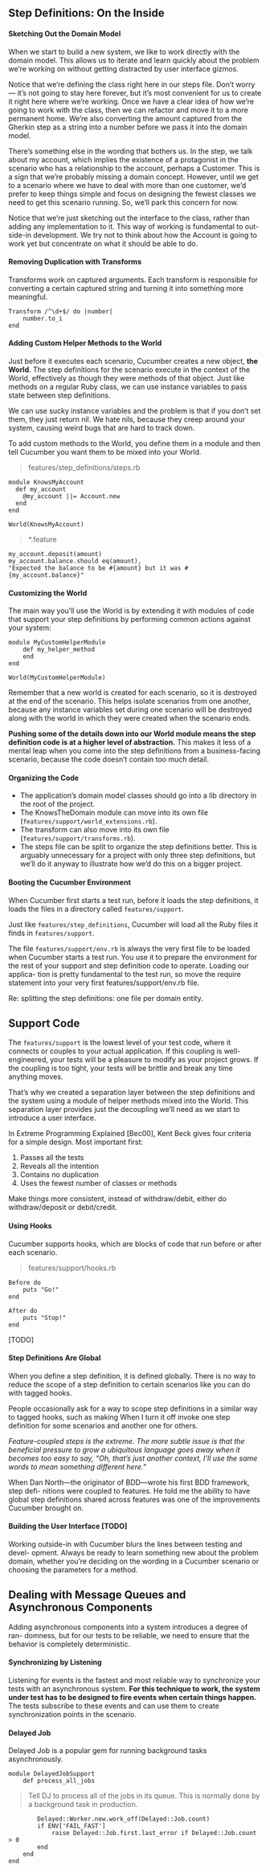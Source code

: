 ## Step Definitions: On the Inside

#### Sketching Out the Domain Model

When we start to build a new system, we like to work directly with the domain model. This allows us to iterate and learn quickly about the problem we’re working on without getting distracted by user interface gizmos.

Notice that we’re defining the class right here in our steps file. Don’t worry— it’s not going to stay here forever, but it’s most convenient for us to create it right here where we’re working. Once we have a clear idea of how we’re going to work with the class, then we can refactor and move it to a more permanent home. We’re also converting the amount captured from the Gherkin step as a string into a number before we pass it into the domain model.

There’s something else in the wording that bothers us. In the step, we talk about my account, which implies the existence of a protagonist in the scenario who has a relationship to the account, perhaps a Customer. This is a sign that we’re probably missing a domain concept. However, until we get to a scenario where we have to deal with more than one customer, we’d prefer to keep things simple and focus on designing the fewest classes we need to get this scenario running. So, we’ll park this concern for now.

Notice that we’re just sketching out the interface to the class, rather than adding any implementation to it. This way of working is fundamental to out- side-in development. We try not to think about how the Account is going to work yet but concentrate on what it should be able to do.

#### Removing Duplication with Transforms

Transforms work on captured arguments. Each transform is responsible for converting a certain captured string and turning it into something more meaningful.

    Transform /^\d+$/ do |number| 
        number.to_i
    end

#### Adding Custom Helper Methods to the World

Just before it executes each scenario, Cucumber creates a new object, __the World__. The step definitions for the scenario execute in the context of the World, effectively as though they were methods of that object. Just like methods on a regular Ruby class, we can use instance variables to pass state between step definitions.

We can use sucky instance variables and the problem is that if you don’t set them, they just return nil. We hate nils, because they creep around your system, causing weird bugs that are hard to track down.

To add custom methods to the World, you define them in a module and then tell Cucumber you want them to be mixed into your World.

> features/step_definitions/steps.rb

    module KnowsMyAccount
      def my_account
        @my_account ||= Account.new
      end
    end

    World(KnowsMyAccount)

> *.feature

    my_account.deposit(amount)
    my_account.balance.should eq(amount),
    "Expected the balance to be #{amount} but it was #{my_account.balance}"

#### Customizing the World

The main way you’ll use the World is by extending it with modules of code that support your step definitions by performing common actions against your system:

    module MyCustomHelperModule 
        def my_helper_method
        end 
    end

    World(MyCustomHelperModule)

Remember that a new world is created for each scenario, so it is destroyed at the end of the scenario. This helps isolate scenarios from one another, because any instance variables set during one scenario will be destroyed along with the world in which they were created when the scenario ends.

__Pushing some of the details down into our World module means the step definition code is at a higher level of abstraction.__ This makes it less of a mental leap when you come into the step definitions from a business-facing scenario, because the code doesn’t contain too much detail.

#### Organizing the Code

- The application’s domain model classes should go into a lib directory in the root of the project.
- The KnowsTheDomain module can move into its own file (`features/support/world_extensions.rb`).
- The transform can also move into its own file (`features/support/transforms.rb`).
-  The steps file can be split to organize the step definitions better. This is arguably unnecessary for a project with only three step definitions, but we’ll do it anyway to illustrate how we’d do this on a bigger project.

#### Booting the Cucumber Environment

When Cucumber first starts a test run, before it loads the step definitions, it loads the files in a directory called `features/support`.

Just like `features/step_definitions`, Cucumber will load all the Ruby files it finds in `features/support`.

The file `features/support/env.rb` is always the very first file to be loaded when Cucumber starts a test run. You use it to prepare the environment for the rest of your support and step definition code to operate. Loading our applica- tion is pretty fundamental to the test run, so move the require statement into your very first features/support/env.rb file.

Re: splitting the step definitions: one file per domain entity.

## Support Code

The `features/support` is the lowest level of your test code, where it connects or couples to your actual application. If this coupling is well-engineered, your tests will be a pleasure to modify as your project grows. If the coupling is too tight, your tests will be brittle and break any time anything moves.

That’s why we created a separation layer between the step definitions and the system using a module of helper methods mixed into the World. This separation layer provides just the decoupling we’ll need as we start to introduce a user interface.

In Extreme Programming Explained [Bec00], Kent Beck gives four criteria for a simple design. Most important first:

1. Passes all the tests
2. Reveals all the intention
3. Contains no duplication
4. Uses the fewest number of classes or methods

Make things more consistent, instead of withdraw/debit, either do withdraw/deposit or debit/credit.

#### Using Hooks

Cucumber supports hooks, which are blocks of code that run before or after each scenario.

> features/support/hooks.rb

    Before do 
        puts "Go!"
    end

    After do
        puts "Stop!"
    end

[TODO]

#### Step Definitions Are Global

When you define a step definition, it is defined globally. There is no way to reduce the scope of a step definition to certain scenarios like you can do with tagged hooks.

People occasionally ask for a way to scope step definitions in a similar way to tagged hooks, such as making When I turn it off invoke one step definition for some scenarios and another one for others.

_Feature-coupled steps is the extreme. The more subtle issue is that the beneficial pressure to grow a ubiquitous language goes away when it becomes too easy to say, “Oh, that’s just another context, I’ll use the same words to mean something different here.”_

When Dan North—the originator of BDD—wrote his first BDD framework, step defi- nitions were coupled to features. He told me the ability to have global step definitions shared across features was one of the improvements Cucumber brought on.

#### Building the User Interface [TODO]

Working outside-in with Cucumber blurs the lines between testing and devel- opment. Always be ready to learn something new about the problem domain, whether you’re deciding on the wording in a Cucumber scenario or choosing the parameters for a method.

## Dealing with Message Queues and Asynchronous Components

Adding asynchronous components into a system introduces a degree of ran- domness, but for our tests to be reliable, we need to ensure that the behavior is completely deterministic.

#### Synchronizing by Listening

Listening for events is the fastest and most reliable way to synchronize your tests with an asynchronous system. __For this technique to work, the system under test has to be designed to fire events when certain things happen.__ The tests subscribe to these events and can use them to create synchronization points in the scenario.

#### Delayed Job

Delayed Job is a popular gem for running background tasks asynchronously.

    module DelayedJobSupport
        def process_all_jobs

> Tell DJ to process all of the jobs in its queue. This is normally done by a background task in production.

            Delayed::Worker.new.work_off(Delayed::Job.count)
            if ENV['FAIL_FAST']
                raise Delayed::Job.first.last_error if Delayed::Job.count > 0
            end
        end
    end

